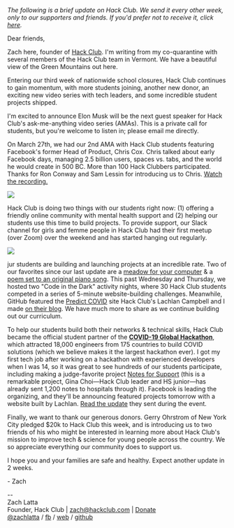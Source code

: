 _The following is a brief update on Hack Club. We send it every other week, only to our supporters and friends. If you'd prefer not to receive it, click [here](https://postal.hackclub.com/unsubscribe-success.php?c=179)._

Dear friends,

Zach here, founder of [Hack Club](https://hackclub.com/). I'm writing from my co-quarantine with several members of the Hack Club team in Vermont. We have a beautiful view of the Green Mountains out here.

Entering our third week of nationwide school closures, Hack Club continues to gain momentum, with more students joining, another new donor, an exciting new video series with tech leaders, and some incredible student projects shipped.

I'm excited to announce Elon Musk will be the next guest speaker for Hack Club's ask-me-anything video series (AMAs). This is a private call for students, but you're welcome to listen in; please email me directly.

On March 27th, we had our 2nd AMA with Hack Club students featuring Facebook's former Head of Product, Chris Cox. Chris talked about early Facebook days, managing 2.5 billion users, spaces vs. tabs, and the world he would create in 500 BC. More than 100 Hack Clubbers participated. Thanks for Ron Conway and Sam Lessin for introducing us to Chris. [Watch the recording.](https://youtu.be/1pn8h2q3Cas)

![](https://postal.hackclub.com/uploads/1586450441.jpeg)

Hack Club is doing two things with our students right now: (1) offering a friendly online community with mental health support and (2) helping our students use this time to build projects. To provide support, our Slack channel for girls and femme people in Hack Club had their first meetup (over Zoom) over the weekend and has started hanging out regularly.

![](https://postal.hackclub.com/uploads/1586450505.jpeg)

jur students are building and launching projects at an incredible rate. Two of our favorites since our last update are a [meadow for your computer](http://twitter.com/SamNChiet/status/1244088898990379009) & a [poem set to an original piano song](https://thesephist.com/you/). This past Wednesday and Thursday, we hosted two "Code in the Dark" activity nights, where 30 Hack Club students competed in a series of 5-minute website-building challenges. Meanwhile, GitHub featured the [Predict COVID](https://predictcovid.com/) site Hack Club's Lachlan Campbell and I made [on their blog](https://github.blog/2020-03-23-open-collaboration-on-covid-19/). We have much more to share as we continue building out our curriculum.

To help our students build both their networks & technical skills, Hack Club became the official student partner of the [**COVID-19 Global Hackathon**](https://www.facebook.com/zuck/posts/10111707674548151), which attracted 18,000 engineers from 175 countries to build COVID solutions (which we believe makes it the largest hackathon ever). I got my first tech job after working on a hackathon with experienced developers when I was 14, so it was great to see hundreds of our students participate, including making a judge-favorite project [Notes for Support](https://www.notesforsupport.org/) (this is a remarkable project, Gina Choi—Hack Club leader and HS junior—has already sent 1,200 notes to hospitals through it). Facebook is leading the organizing, and they'll be announcing featured projects tomorrow with a website built by Lachlan. [Read the update](https://covid-global-hackathon.devpost.com/updates/12469-day-2-wrap-up) they sent during the event.

Finally, we want to thank our generous donors. Gerry Ohrstrom of New York City pledged $20k to Hack Club this week, and is introducing us to two friends of his who might be interested in learning more about Hack Club's mission to improve tech & science for young people across the country. We so appreciate everything our community does to support us.

I hope you and your families are safe and healthy. Expect another update in 2 weeks.

\- Zach

--  
Zach Latta  
Founder, Hack Club | zach@hackclub.com | [Donate](https://hackclub.com/donate)  
[@zachlatta](https://twitter.com/zachlatta) / [fb](https://facebook.com/crynix) / [web](https://zachlatta.com/) / [github](https://github.com/zachlatta)
